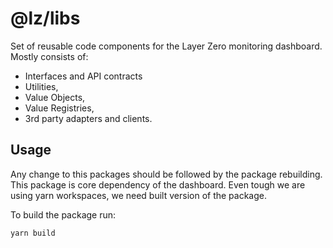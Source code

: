# @lz/libs

Set of reusable code components for the Layer Zero monitoring dashboard.
Mostly consists of:

- Interfaces and API contracts
- Utilities,
- Value Objects,
- Value Registries,
- 3rd party adapters and clients.

## Usage

Any change to this packages should be followed by the package rebuilding. This package is core dependency of the dashboard.
Even tough we are using yarn workspaces, we need built version of the package.

To build the package run:

```bash
yarn build
```
